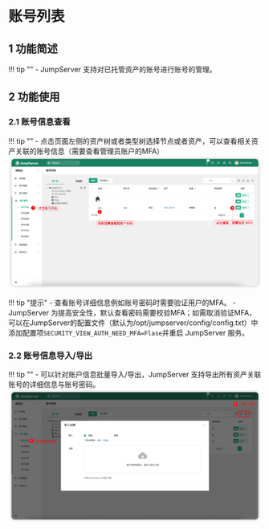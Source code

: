 # 账号列表
## 1 功能简述
!!! tip ""
    - JumpServer 支持对已托管资产的账号进行账号的管理。

## 2 功能使用
### 2.1 账号信息查看
!!! tip ""
    - 点击页面左侧的资产树或者类型树选择节点或者资产，可以查看相关资产关联的账号信息（需要查看管理员账户的MFA）
![account_list01](../../../img/account_list01.png)

!!! tip "提示"
    - 查看账号详细信息例如账号密码时需要验证用户的MFA。
    - JumpServer 为提高安全性，默认查看密码需要校验MFA；如需取消验证MFA，可以在JumpServer的配置文件（默认为/opt/jumpserver/config/config.txt）中添加配置项`SECURITY_VIEW_AUTH_NEED_MFA=Flase`并重启 JumpServer 服务。

### 2.2 账号信息导入/导出
!!! tip ""
    - 可以针对账户信息批量导入/导出，JumpServer 支持导出所有资产关联账号的详细信息与账号密码。
![account_list02](../../../img/account_list02.png)
 

